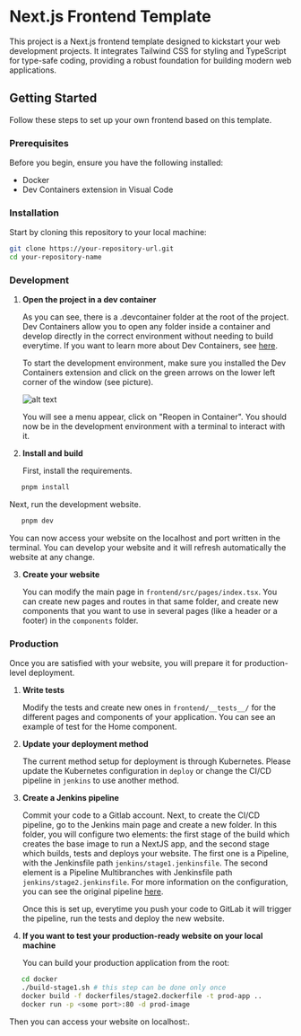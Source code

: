 # Next.js Frontend Template

This project is a Next.js frontend template designed to kickstart your web development projects. It integrates Tailwind CSS for styling and TypeScript for type-safe coding, providing a robust foundation for building modern web applications.

## Getting Started

Follow these steps to set up your own frontend based on this template.

### Prerequisites

Before you begin, ensure you have the following installed:

- Docker
- Dev Containers extension in Visual Code

### Installation

Start by cloning this repository to your local machine:

```bash
git clone https://your-repository-url.git
cd your-repository-name
```

### Development

1. **Open the project in a dev container**

   As you can see, there is a .devcontainer folder at the root of the project. Dev Containers allow you to open any folder inside a container and develop directly in the correct environment without needing to build everytime. If you want to learn more about Dev Containers, see [here](https://code.visualstudio.com/docs/devcontainers/containers).

   To start the development environment, make sure you installed the Dev Containers extension and click on the green arrows on the lower left corner of the window (see picture).

   ![alt text](https://code.visualstudio.com/assets/docs/devcontainers/tutorial/remote-status-bar.png)

   You will see a menu appear, click on "Reopen in Container". You should now be in the development environment with a terminal to interact with it.

2. **Install and build**

   First, install the requirements.

```bash
   pnpm install
```

Next, run the development website.

```bash
   pnpm dev
```

You can now access your website on the localhost and port written in the terminal. You can develop your website and it will refresh automatically the website at any change.

3. **Create your website**

   You can modify the main page in `frontend/src/pages/index.tsx`. You can create new pages and routes in that same folder, and create new components that you want to use in several pages (like a header or a footer) in the `components` folder.

### Production

Once you are satisfied with your website, you will prepare it for production-level deployment.

1. **Write tests**

   Modify the tests and create new ones in `frontend/__tests__/` for the different pages and components of your application. You can see an example of test for the Home component.

2. **Update your deployment method**

   The current method setup for deployment is through Kubernetes. Please update the Kubernetes configuration in `deploy` or change the CI/CD pipeline in `jenkins` to use another method.

3. **Create a Jenkins pipeline**

   Commit your code to a Gitlab account. Next, to create the CI/CD pipeline, go to the Jenkins main page and create a new folder. In this folder, you will configure two elements: the first stage of the build which creates the base image to run a NextJS app, and the second stage which builds, tests and deploys your website.
   The first one is a Pipeline, with the Jenkinsfile path `jenkins/stage1.jenkinsfile`. The second element is a Pipeline Multibranches with Jenkinsfile path `jenkins/stage2.jenkinsfile`. For more information on the configuration, you can see the original pipeline [here](https://jenkins.horus-graph.intranet.chuv/jenkins/job/100-DS/job/Template%20frontend/).

   Once this is set up, everytime you push your code to GitLab it will trigger the pipeline, run the tests and deploy the new website.

4. **If you want to test your production-ready website on your local machine**

   You can build your production application from the root:

```bash
   cd docker
   ./build-stage1.sh # this step can be done only once
   docker build -f dockerfiles/stage2.dockerfile -t prod-app ..
   docker run -p <some port>:80 -d prod-image
```

Then you can access your website on localhost:<the port you put>.
